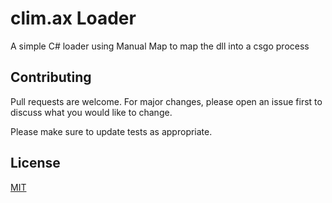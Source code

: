 # clim.ax Loader

A simple C# loader using Manual Map to map the dll into a csgo process

## Contributing
Pull requests are welcome. For major changes, please open an issue first to discuss what you would like to change.

Please make sure to update tests as appropriate.

## License
[MIT](https://choosealicens.com/licenses/mit/)

